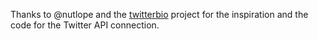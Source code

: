 Thanks to @nutlope and the [twitterbio](https://github.com/Nutlope/twitterbio) project for the inspiration and the code for the Twitter API connection.
